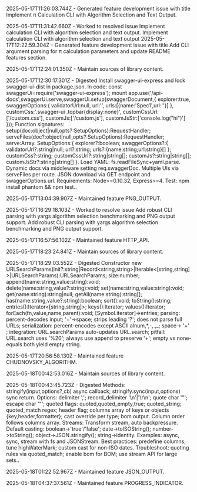 2025-05-17T11:26:03.744Z - Generated feature development issue with title Implement π Calculation CLI with Algorithm Selection and Text Output.

2025-05-17T11:31:42.660Z - Worked to resolved issue Implement calculation CLI with algorithm selection and text output. Implement calculation CLI with algorithm selection and text output
2025-05-17T12:22:59.304Z - Generated feature development issue with title Add CLI argument parsing for π calculation parameters and update README features section.

2025-05-17T12:24:01.350Z - Maintain sources of library content.

2025-05-17T12:30:17.301Z - Digested Install swagger-ui-express and lock swagger-ui-dist in package.json. In code: const swaggerUi=require('swagger-ui-express'); mount app.use('/api-docs',swaggerUi.serve,swaggerUi.setup(swaggerDocument,{ explorer:true, swaggerOptions:{ validatorUrl:null, url:'<url>', urls:[{name:'Spec1',url:'<url1>'}] }, customCss:'.swagger-ui .topbar{display:none}', customCssUrl:['/custom.css'], customJs:['/custom.js'], customJsStr:['console.log("hi")'] })); Function signatures: setup(doc:object|null,opts?:SetupOptions):RequestHandler; serveFiles(doc?:object|null,opts?:SetupOptions):RequestHandler; serve:Array<Handler>. SetupOptions:{ explorer?:boolean; swaggerOptions?:{ validatorUrl?:string|null; url?:string; urls?:{name:string;url:string}[] }; customCss?:string; customCssUrl?:string|string[]; customJs?:string|string[]; customJsStr?:string|string[] }. Load YAML: fs.readFileSync+yaml.parse. Dynamic docs via middleware setting req.swaggerDoc. Multiple UIs via serveFiles per route. JSON download via GET endpoint and swaggerOptions.url. Requirements: Node>=0.10.32, Express>=4. Test: npm install phantom && npm test..

2025-05-17T13:04:39.907Z - Maintained feature PNG_OUTPUT.

2025-05-17T16:29:18.103Z - Worked to resolve issue Add robust CLI parsing with yargs algorithm selection benchmarking and PNG output support. Add robust CLI parsing with yargs algorithm selection benchmarking and PNG output support.

2025-05-17T16:57:56.102Z - Maintained feature HTTP_API.

2025-05-17T18:23:24.841Z - Maintain sources of library content.

2025-05-17T18:29:03.552Z - Digested Constructor new URLSearchParams(init?:string|Record<string,string>|Iterable<[string,string]>|URLSearchParams):URLSearchParams; size:number; append(name:string,value:string):void; delete(name:string,value?:string):void; set(name:string,value:string):void; get(name:string):string|null; getAll(name:string):string[]; has(name:string,value?:string):boolean; sort():void; toString():string; entries():Iterator<[string,string]>; keys():Iterator<string>; values():Iterator<string>; forEach(fn,value,name,parent):void; [Symbol.iterator]=>entries; parsing: percent-decodes input; '+'->space; strips leading '?'; does not parse full URLs; serialization: percent-encodes except ASCII alnum,*,-,.,_; space-> '+' ; integration: URL.searchParams auto-updates URL.search; pitfall: URL.search uses '%20'; always use append to preserve '+'; empty vs none-equals both yield empty string.

2025-05-17T20:56:58.130Z - Maintained feature CHUDNOVSKY_ALGORITHM.

2025-05-18T00:42:53.016Z - Maintain sources of library content.

2025-05-18T00:43:45.723Z - Digested Methods: stringify(input,options?,cb) async callback; stringify.sync(input,options) sync return. Options: delimiter ','; record_delimiter '\n'|'\r\n'; quote char '"'; escape char '"'; quoted flags: quoted,quoted_empty,true; quoted_string; quoted_match regex; header flag; columns array of keys or objects {key,header,formatter}; cast override per type; bom output. Column order follows columns array. Streams: Transform stream, auto backpressure. Default casting: boolean->'true'/'false'; date->toISOString(); number->toString(); object->JSON.stringify(); string->identity. Examples: async, sync, stream with fs and JSONStream. Best practices: predefine columns; tune highWaterMark; custom cast for non-ISO dates. Troubleshoot: quoting rules via quoted_match; enable bom for BOM; use stream API for large sets..

2025-05-18T01:22:52.967Z - Maintained feature JSON_OUTPUT.

2025-05-18T04:37:37.561Z - Maintained feature PROGRESS_INDICATOR.

